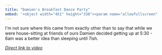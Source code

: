 ```yaml
---
title: "Damien's Breakfast Dance Party"
embed: '<object width="451" height="338"><param name="allowfullscreen" value="true" /><param name="allowscriptaccess" value="always" /><param name="movie" value="http://vimeo.com/moogaloop.swf?clip_id=6909033&amp;server=vimeo.com&amp;show_title=1&amp;show_byline=0&amp;show_portrait=0&amp;color=6b6868&amp;fullscreen=1" /><embed src="http://vimeo.com/moogaloop.swf?clip_id=6909033&amp;server=vimeo.com&amp;show_title=1&amp;show_byline=0&amp;show_portrait=0&amp;color=6b6868&amp;fullscreen=1" type="application/x-shockwave-flash" allowfullscreen="true" allowscriptaccess="always" width="451" height="338"></embed></object>'
---
```

<p>I'm not sure where this came from exactly other than to say that while we were house-sitting at friends of ours Damien decided getting up at 5:30 - 6am was a better idea than sleeping until 7ish.</p>
<p><em><a href="http://www.vimeo.com/6909033">Direct link to video</a></em></p>
